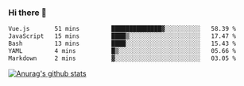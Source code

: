 ### Hi there 👋



<!--
**webB1an/webB1an** is a ✨ _special_ ✨ repository because its `README.md` (this file) appears on your GitHub profile.

Here are some ideas to get you started:

- 🔭 I’m currently working on ...
- 🌱 I’m currently learning ...
- 👯 I’m looking to collaborate on ...
- 🤔 I’m looking for help with ...
- 💬 Ask me about ...
- 📫 How to reach me: ...
- 😄 Pronouns: ...
- ⚡ Fun fact: ...
-->

<!--START_SECTION:waka-->

```txt
Vue.js       51 mins         ██████████████▓░░░░░░░░░░   58.39 %
JavaScript   15 mins         ████▒░░░░░░░░░░░░░░░░░░░░   17.47 %
Bash         13 mins         ████░░░░░░░░░░░░░░░░░░░░░   15.43 %
YAML         4 mins          █▒░░░░░░░░░░░░░░░░░░░░░░░   05.66 %
Markdown     2 mins          ▓░░░░░░░░░░░░░░░░░░░░░░░░   03.05 %
```

<!--END_SECTION:waka-->


[![Anurag's github stats](https://github-readme-stats.vercel.app/api?username=webB1an&show_icons=true&theme=radical)](https://github.com/anuraghazra/github-readme-stats)

